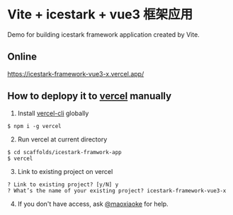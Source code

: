 # Vite + icestark + vue3 框架应用

Demo for building icestark framework application created by Vite.

## Online

https://icestark-framework-vue3-x.vercel.app/

## How to deplopy it to [vercel](https://vercel.com) manually

1. Install [vercel-cli](https://github.com/vercel/vercel/tree/main/packages/cli) globally

```shell
$ npm i -g vercel
```

2. Run vercel at current directory

```shell
$ cd scaffolds/icestark-framwork-app
$ vercel
```

3. Link to existing project on vercel

```shell
? Link to existing project? [y/N] y
? What’s the name of your existing project? icestark-framework-vue3-x
```

4. If you don't have access, ask [@maoxiaoke](https://github.com/maoxiaoke) for help.
